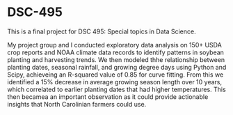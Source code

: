 # DSC-495
This is a final project for DSC 495: Special topics in Data Science.

My project group and I conducted exploratory data analysis on 150+ USDA crop reports and NOAA climate data records to identify patterns in soybean planting and harvesting trends. We then modeled thhe relationship between planting dates, seasonal rainfall, and growing degree days using Python and Scipy, achieveing an R-squared value of 0.85 for curve fitting. From this we identified a 15% decrease in average growing season length over 10 years, which correlated to earlier planting dates that had higher temperatures. This then becamea an important observation as it could provide actionable insights that North Carolinian farmers could use.
